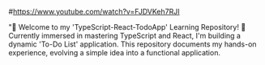 #https://www.youtube.com/watch?v=FJDVKeh7RJI

"🚀 Welcome to my 'TypeScript-React-TodoApp' Learning Repository! 📝 Currently immersed in mastering TypeScript and React, I'm building a dynamic 'To-Do List' application. This repository documents my hands-on experience, evolving a simple idea into a functional application.

